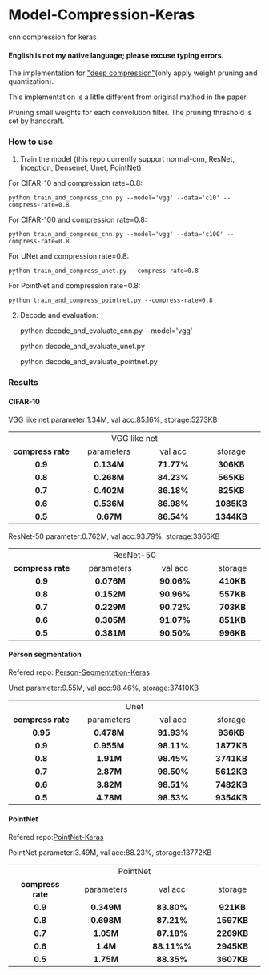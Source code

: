 # Model-Compression-Keras

cnn compression for keras

#### English is not my native language; please excuse typing errors.

The implementation for ["deep compression"](https://arxiv.org/abs/1510.00149)(only apply weight pruning and quantization).

This implementation is a little different from original mathod in the paper.

Pruning small weights for each convolution filter. The pruning threshold is set by handcraft.

### How to use

1. Train the model (this repo currently support normal-cnn, ResNet, Inception, Densenet, Unet, PointNet)

For CIFAR-10 and compression rate=0.8:

    python train_and_compress_cnn.py --model='vgg' --data='c10' --compress-rate=0.8

For CIFAR-100 and compression rate=0.8:

    python train_and_compress_cnn.py --model='vgg' --data='c100' --compress-rate=0.8
    
For UNet and compression rate=0.8:

    python train_and_compress_unet.py --compress-rate=0.8
    
For PointNet and compression rate=0.8:
    
    python train_and_compress_pointnet.py --compress-rate=0.8
    
2. Decode and evaluation:

    python decode_and_evaluate_cnn.py --model='vgg'
    
    python decode_and_evaluate_unet.py
    
    python decode_and_evaluate_pointnet.py

### Results

#### CIFAR-10

VGG like net  parameter:1.34M, val acc:85.16%, storage:5273KB

<table width="95%">
  <tr>
    <td colspan=4 align=center>VGG like net</td>
  </tr>
  <tr>
    <td align=center><b>compress rate</td>
    <td align=center>parameters</td>
    <td align=center>val acc</td>
    <td align=center>storage</td>
  </tr>
  <tr>
    <td align=center width="10%"><b>0.9</td>
    <td align=center width="10%"><b>0.134M</td>
    <td align=center width="10%"><b>71.77%</td>
    <td align=center width="10%"><b>306KB</td>
  </tr>
    <tr>
    <td align=center width="10%"><b>0.8</td>
    <td align=center width="10%"><b>0.268M</td>
    <td align=center width="10%"><b>84.23%</td>
    <td align=center width="10%"><b>565KB</td>
  </tr>
    <tr>
    <td align=center width="10%"><b>0.7</td>
    <td align=center width="10%"><b>0.402M</td>
    <td align=center width="10%"><b>86.18%</td>
    <td align=center width="10%"><b>825KB</td>
  </tr>
    <tr>
    <td align=center width="10%"><b>0.6</td>
    <td align=center width="10%"><b>0.536M</td>
    <td align=center width="10%"><b>86.98%</td>
    <td align=center width="10%"><b>1085KB</td>
  </tr>
    <tr>
    <td align=center width="10%"><b>0.5</td>
    <td align=center width="10%"><b>0.67M</td>
    <td align=center width="10%"><b>86.54%</td>
    <td align=center width="10%"><b>1344KB</td>
  </tr>
</table>

ResNet-50  parameter:0.762M, val acc:93.79%, storage:3366KB
<table width="95%">
  <tr>
    <td colspan=4 align=center>ResNet-50</td>
  </tr>
  <tr>
    <td align=center><b>compress rate</td>
    <td align=center>parameters</td>
    <td align=center>val acc</td>
    <td align=center>storage</td>
  </tr>
  <tr>
    <td align=center width="10%"><b>0.9</td>
    <td align=center width="10%"><b>0.076M</td>
    <td align=center width="10%"><b>90.06%</td>
    <td align=center width="10%"><b>410KB</td>
  </tr>
    <tr>
    <td align=center width="10%"><b>0.8</td>
    <td align=center width="10%"><b>0.152M</td>
    <td align=center width="10%"><b>90.96%</td>
    <td align=center width="10%"><b>557KB</td>
  </tr>
    <tr>
    <td align=center width="10%"><b>0.7</td>
    <td align=center width="10%"><b>0.229M</td>
    <td align=center width="10%"><b>90.72%</td>
    <td align=center width="10%"><b>703KB</td>
  </tr>
    <tr>
    <td align=center width="10%"><b>0.6</td>
    <td align=center width="10%"><b>0.305M</td>
    <td align=center width="10%"><b>91.07%</td>
    <td align=center width="10%"><b>851KB</td>
  </tr>
    <tr>
    <td align=center width="10%"><b>0.5</td>
    <td align=center width="10%"><b>0.381M</td>
    <td align=center width="10%"><b>90.50%</td>
    <td align=center width="10%"><b>996KB</td>
  </tr>
</table>

#### Person segmentation

Refered repo: [Person-Segmentation-Keras](https://github.com/TianzhongSong/Person-Segmentation-Keras)

Unet parameter:9.55M, val acc:98.46%, storage:37410KB
<table width="95%">
  <tr>
    <td colspan=4 align=center>Unet</td>
  </tr>
  <tr>
    <td align=center><b>compress rate</td>
    <td align=center>parameters</td>
    <td align=center>val acc</td>
    <td align=center>storage</td>
  </tr>
    <tr>
    <td align=center width="10%"><b>0.95</td>
    <td align=center width="10%"><b>0.478M</td>
    <td align=center width="10%"><b>91.93%</td>
    <td align=center width="10%"><b>936KB</td>
  </tr>
  <tr>
    <td align=center width="10%"><b>0.9</td>
    <td align=center width="10%"><b>0.955M</td>
    <td align=center width="10%"><b>98.11%</td>
    <td align=center width="10%"><b>1877KB</td>
  </tr>
    <tr>
    <td align=center width="10%"><b>0.8</td>
    <td align=center width="10%"><b>1.91M</td>
    <td align=center width="10%"><b>98.45%</td>
    <td align=center width="10%"><b>3741KB</td>
  </tr>
    <tr>
    <td align=center width="10%"><b>0.7</td>
    <td align=center width="10%"><b>2.87M</td>
    <td align=center width="10%"><b>98.50%</td>
    <td align=center width="10%"><b>5612KB</td>
  </tr>
    <tr>
    <td align=center width="10%"><b>0.6</td>
    <td align=center width="10%"><b>3.82M</td>
    <td align=center width="10%"><b>98.51%</td>
    <td align=center width="10%"><b>7482KB</td>
  </tr>
    <tr>
    <td align=center width="10%"><b>0.5</td>
    <td align=center width="10%"><b>4.78M</td>
    <td align=center width="10%"><b>98.53%</td>
    <td align=center width="10%"><b>9354KB</td>
  </tr>
</table>

#### PointNet

Refered repo:[PointNet-Keras](https://github.com/TianzhongSong/PointNet-Keras)

PointNet  parameter:3.49M, val acc:88.23%, storage:13772KB
<table width="95%">
  <tr>
    <td colspan=4 align=center>PointNet</td>
  </tr>
  <tr>
    <td align=center><b>compress rate</td>
    <td align=center>parameters</td>
    <td align=center>val acc</td>
    <td align=center>storage</td>
  </tr>
  <tr>
    <td align=center width="10%"><b>0.9</td>
    <td align=center width="10%"><b>0.349M</td>
    <td align=center width="10%"><b>83.80%</td>
    <td align=center width="10%"><b>921KB</td>
  </tr>
    <tr>
    <td align=center width="10%"><b>0.8</td>
    <td align=center width="10%"><b>0.698M</td>
    <td align=center width="10%"><b>87.21%</td>
    <td align=center width="10%"><b>1597KB</td>
  </tr>
    <tr>
    <td align=center width="10%"><b>0.7</td>
    <td align=center width="10%"><b>1.05M</td>
    <td align=center width="10%"><b>87.18%</td>
    <td align=center width="10%"><b>2269KB</td>
  </tr>
    <tr>
    <td align=center width="10%"><b>0.6</td>
    <td align=center width="10%"><b>1.4M</td>
    <td align=center width="10%"><b>88.11%%</td>
    <td align=center width="10%"><b>2945KB</td>
  </tr>
    <tr>
    <td align=center width="10%"><b>0.5</td>
    <td align=center width="10%"><b>1.75M</td>
    <td align=center width="10%"><b>88.35%</td>
    <td align=center width="10%"><b>3607KB</td>
  </tr>
</table>
